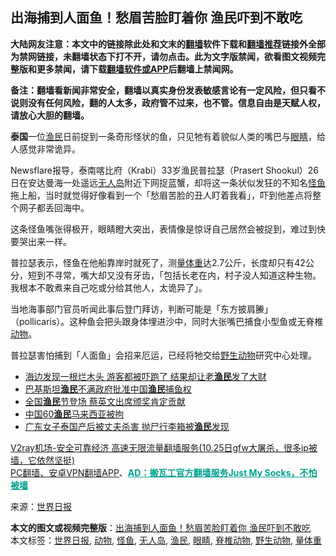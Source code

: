  <h2>出海捕到人面鱼！愁眉苦脸盯着你 渔民吓到不敢吃</h2> <p class="notice"><b>大陆网友注意：本文中的链接除此处和文末的<a href="https://github.com/bannedbook/fanqiang" >翻墙</a>软件下载和<a href="https://github.com/killgcd/justmysocks/blob/master/README.md">翻墙推荐</a>链接外全部为禁网链接，未翻墙状态下打不开，请勿点击。此为文字版禁闻，欲看图文视频完整版和更多禁闻，请下载<a href="https://github.com/bannedbook/fanqiang">翻墙软件或APP</a>后翻墙上禁闻网。</p><p>备注：翻墙看新闻非常安全，翻墙以真实身份发表敏感言论有一定风险，但只看不说则没有任何风险，翻的人太多，政府管不过来，也不管。信息自由是天赋人权，请放心大胆的翻墙。</b></p>  <div class="entry"> <p id="conimg"></p> <p><strong>泰国</strong>一位<a href="https://www.bannedbook.org/bnews/tag/%e6%b8%94%e6%b0%91/" class="st_tag internal_tag" rel="tag" title="标签 渔民 下的日志">渔民</a>日前捉到一条奇形怪状的鱼，只见牠有着貌似人类的嘴巴与<a href="https://www.bannedbook.org/bnews/tag/%e7%9c%bc%e7%9d%9b/" class="st_tag internal_tag" rel="tag" title="标签 眼睛 下的日志">眼睛</a>，给人感觉非常诡异。</p> <p>Newsflare报导，泰南喀比府（Krabi）33岁渔民普拉瑟（Prasert Shookul）26日在安达曼海一处遥远<a href="https://www.bannedbook.org/bnews/tag/%E6%97%A0%E4%BA%BA%E5%B2%9B/" class="st_tag internal_tag" rel="tag" title="标签 无人岛 下的日志">无人岛</a>附近下网捉蓝蟹，却将这一条状似发狂的不知名<a href="https://www.bannedbook.org/bnews/tag/%E6%80%AA%E9%B1%BC/" class="st_tag internal_tag" rel="tag" title="标签 怪鱼 下的日志">怪鱼</a>拖上船，当时就觉得好像看到一个「愁眉苦脸的丑人盯着我看」，吓到他差点将整个网子都丢回海中。</p> <p>这条怪鱼嘴张得极开，眼睛瞪大突出，表情像是惊讶自己居然会被捉到，难过到快要哭出来一样。</p>  <p>普拉瑟表示，怪鱼在他船靠岸时就死了，测<a href="https://www.bannedbook.org/bnews/tag/%E9%87%8F%E4%BD%93%E9%87%8D/" class="st_tag internal_tag" rel="tag" title="标签 量体重 下的日志">量体重</a>达2.7公斤，长度却只有42公分，短到不寻常，嘴大却又没有牙齿，「包括长老在内，村子没人知道这种生物。我根本不敢煮来自己吃或分给其他人，太诡异了」。</p> <p>当地海事部门官员听闻此事后登门拜访，判断可能是「东方披肩䲢」（pollicaris）。这种鱼会把头跟身体埋进沙中，同时大张嘴巴捕食小型鱼或无脊椎<a href="https://www.bannedbook.org/bnews/tag/%e5%8a%a8%e7%89%a9/" class="st_tag internal_tag" rel="tag" title="标签 动物 下的日志">动物</a>。</p> <p>普拉瑟害怕捕到「人面鱼」会招来厄运，已经将牠交给<a href="https://www.bannedbook.org/bnews/tag/%e9%87%8e%e7%94%9f%e5%8a%a8%e7%89%a9/" class="st_tag internal_tag" rel="tag" title="标签 野生动物 下的日志">野生动物</a>研究中心处理。</p> <ul class='op-related-articles' title='相关阅读'> <li><a href='https://www.bannedbook.org/bnews/funmedia/20201027/1420891.html' target='_blank'>海边发现一根烂木头 游客都被吓跑了 结果却让老<b>渔民</b>发了大财</a></li> <li><a href='https://www.bannedbook.org/bnews/headline/20201019/1416225.html' target='_blank'>巴基斯坦<b>渔民</b>不满政府批准中国<b>渔民</b>捕鱼权</a></li> <li><a href='https://www.bannedbook.org/bnews/taiwannews/20201018/1416024.html' target='_blank'>全国<b>渔民</b>节登场 蔡英文出席颁奖肯定贡献</a></li> <li><a href='https://www.bannedbook.org/bnews/headline/20201013/1412706.html' target='_blank'>中国60<b>渔民</b>马来西亚被拘</a></li> <li><a href='https://www.bannedbook.org/bnews/baitai/20200916/1397295.html' target='_blank'>广东女子泰国产后被丈夫杀害 抛尸行李箱被<b>渔民</b>发现</a></li> </ul> <p class="texttj"> <a href="https://github.com/bannedbook/fanqiang/wiki/V2ray%E6%9C%BA%E5%9C%BA" target="_blank">V2ray机场-安全可靠经济 高速无限流量翻墙服务(10.25日gfw大屠杀，很多ip被墙，它依然坚挺)</a><br/> <a href="https://github.com/bannedbook/fanqiang/wiki/%E7%A6%81%E9%97%BB%E7%BD%91%E5%AE%89%E5%8D%93%E7%BF%BB%E5%A2%99%E6%96%B0%E9%97%BBAPP" target="_blank">PC翻墙、安卓VPN翻墙APP</a>、<span onclick="window.open('https://github.com/killgcd/justmysocks/blob/master/README.md')" style="font-weight:bold;color:#00A191;cursor:pointer;text-decoration:underline;outline:none">AD：搬瓦工官方翻墙服务Just My Socks，不怕被墙</span></p><p> 来源：<a href="https://www.bannedbook.org/bnews/tag/%e4%b8%96%e7%95%8c%e6%97%a5%e6%8a%a5/" class="st_tag internal_tag" rel="tag" title="标签 世界日报 下的日志">世界日报</a> </p> <a name='sharetosocial'></a>       <div><b>本文的图文或视频完整版</b>：<a href='https://www.bannedbook.org/bnews/cnnews/20201101/1423672.html'>出海捕到人面鱼！愁眉苦脸盯着你 渔民吓到不敢吃</a></div>  </div><!--END ENTRY--> <div class="postfooter"> <div>本文标签：<a href="https://www.bannedbook.org/bnews/tag/%e4%b8%96%e7%95%8c%e6%97%a5%e6%8a%a5/" rel="tag">世界日报</a>, <a href="https://www.bannedbook.org/bnews/tag/%e5%8a%a8%e7%89%a9/" rel="tag">动物</a>, <a href="https://www.bannedbook.org/bnews/tag/%E6%80%AA%E9%B1%BC/" rel="tag">怪鱼</a>, <a href="https://www.bannedbook.org/bnews/tag/%E6%97%A0%E4%BA%BA%E5%B2%9B/" rel="tag">无人岛</a>, <a href="https://www.bannedbook.org/bnews/tag/%e6%b8%94%e6%b0%91/" rel="tag">渔民</a>, <a href="https://www.bannedbook.org/bnews/tag/%e7%9c%bc%e7%9d%9b/" rel="tag">眼睛</a>, <a href="https://www.bannedbook.org/bnews/tag/%E8%84%8A%E6%A4%8E%E5%8A%A8%E7%89%A9/" rel="tag">脊椎动物</a>, <a href="https://www.bannedbook.org/bnews/tag/%e9%87%8e%e7%94%9f%e5%8a%a8%e7%89%a9/" rel="tag">野生动物</a>, <a href="https://www.bannedbook.org/bnews/tag/%E9%87%8F%E4%BD%93%E9%87%8D/" rel="tag">量体重</a></div>  </div><!--END POSTFOOTER--> 